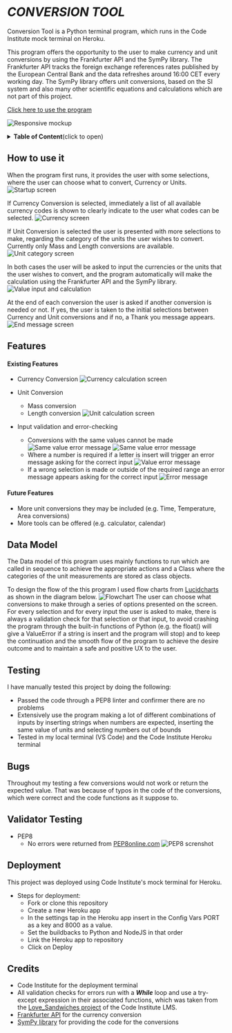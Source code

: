 # ***CONVERSION TOOL***

Conversion Tool is a Python terminal program, which runs in the Code Institute mock terminal on Heroku.

This program offers the opportunity to the user to make currency and unit conversions by using the Frankfurter API and the SymPy library. The Frankfurter API tracks the foreign exchange references rates published by the European Central Bank and the data refreshes around 16:00 CET every working day. The SymPy library offers unit conversions, based on the SI system and also many other scientific equations and calculations which are not part of this project.

[Click here to use the program]()

![Responsive mockup](assets/README_screenshots/responsive_mockup_opti.jpg)

<details>

<summary><b>Table of Content</b>(click to open)</summary>

- [***CONVERSION TOOL***](#conversion-tool)
  - [How to use it](#how-to-use-it)
  - [Features](#features)
      - [Existing Features](#existing-features)
      - [Future Features](#future-features)
  - [Data Model](#data-model)
  - [Testing](#testing)
  - [Bugs](#bugs)
  - [Validator Testing](#validator-testing)
  - [Deployment](#deployment)
  - [Credits](#credits)

</details>

## How to use it


When the program first runs, it provides the user with some selections, where the user can choose what to convert, Currency or Units.
![Startup screen](assets/README_screenshots/start_up_screen_opti.jpg)

If Currency Conversion is selected, immediately a list of all available currency codes is shown to clearly indicate to the user what codes can be selected.
![Currency screen](assets/README_screenshots/currency_screen_opti.jpg)

If Unit Conversion is selected the user is presented with more selections to make, regarding the category of the units the user wishes to convert. Currently only Mass and Length conversions are available.
![Unit category screen](assets/README_screenshots/unit_category_screen_opti.jpg)

In both cases the user will be asked to input the currencies or the units that the user wishes to convert, and the program automatically will make the calculation using the Frankfurter API and the SymPy library.
![Value input and calculation](assets/README_screenshots/unit_conversion_screen_opti.jpg)

At the end of each conversion the user is asked if another conversion is needed or not. If yes, the user is taken to the initial selections between Currency and Unit conversions and if no, a Thank you message appears.
![End message screen](assets/README_screenshots/end_message_screen_opti.jpg)

## Features

#### Existing Features

   - Currency Conversion
![Currency calculation screen](assets/README_screenshots/currency_conversion_screen_opti.jpg)

   - Unit Conversion
      - Mass conversion
      - Length conversion
![Unit calculation screen](assets/README_screenshots/unit_conversion_screen_opti.jpg)

   - Input validation and error-checking
      - Conversions with the same values cannot be made
![Same value error message](assets/README_screenshots/same_values_error_opti.jpg)
![Same value error message](assets/README_screenshots/same_values_error_other_opti.jpg)
      - Where a number is required if a letter is insert will trigger an error message asking for the correct input
![Value error message](assets/README_screenshots/value_error_message_opti.jpg)
      - If a wrong selection is made or outside of the required range an error message appears asking for the correct input
![Error message](assets/README_screenshots/error_messages_opti.jpg)

#### Future Features

- More unit conversions they may be included (e.g. Time, Temperature, Area conversions)
- More tools can be offered (e.g. calculator, calendar)

## Data Model

The Data model of this program uses mainly functions to run which are called in sequence to achieve the appropriate actions and a Class where the categories of the unit measurements are stored as class objects.

To design the flow of the this program I used flow charts from [Lucidcharts](https://www.lucidchart.com/pages/landing?utm_source=google&utm_medium=cpc&utm_campaign=_chart_en_tier1_mixed_search_brand_exact_&km_CPC_CampaignId=1490375427&km_CPC_AdGroupID=55688909257&km_CPC_Keyword=lucidchart&km_CPC_MatchType=e&km_CPC_ExtensionID=&km_CPC_Network=g&km_CPC_AdPosition=&km_CPC_Creative=442433236001&km_CPC_TargetID=kwd-33511936169&km_CPC_Country=1006528&km_CPC_Device=c&km_CPC_placement=&km_CPC_target=&gad_source=1&gclid=Cj0KCQiA-62tBhDSARIsAO7twbZK25INDZxdISoGwumDsnnDW3jnGbGMJ4cLderstF-_CwUACp2M7jIaAvLdEALw_wcB) as shown in the diagram below.
![Flowchart](assets/README_screenshots/Conversion_Tool%20_flowchart_opti.jpeg)
The user can choose what conversions to make through a series of options presented on the screen. For every selection and for every input the user is asked to make, there is always a validation check for that selection or that input, to avoid crashing the program through the built-in functions of Python (e.g. the float() will give a ValueError if a string is insert and the program will stop) and to keep the continuation and the smooth flow of the program to achieve the desire outcome and to maintain a safe and positive UX to the user.

## Testing

I have manually tested this project by doing the following:

  - Passed the code through a PEP8 linter and confirmer there are no problems
  - Extensively use the program making a lot of different combinations of inputs by inserting strings when numbers are expected, inserting the same value of units and selecting numbers out of bounds
  - Tested in my local terminal (VS Code) and the Code Institute Heroku terminal

## Bugs

Throughout my testing a few conversions would not work or return the expected value. That was because of typos in the code of the conversions, which were correct and the code functions as it suppose to.

## Validator Testing

- PEP8
  - No errors were returned from [PEP8online.com](https://pep8ci.herokuapp.com/) 
![PEP8 screnshot](assets/README_screenshots/PEP8_validator_opti.jpg)

## Deployment

This project was deployed using Code Institute's mock terminal for Heroku.

  - Steps for deployment:
      - Fork or clone this repository
      - Create a new Heroku app
      - In the settings tap in the Heroku app insert in the Config Vars PORT as a key and 8000 as a value.
      - Set the buildbacks to Python and NodeJS in that order
      - Link the Heroku app to repository
      - Click on Deploy

## Credits

  - Code Institute for the deployment terminal
  - All validation checks for errors run with a <b><em>While</em></b> loop and use a try-except expression in their associated functions, which was taken from the [Love_Sandwiches project](https://learn.codeinstitute.net/courses/course-v1:CodeInstitute+LS101+2021_T1/courseware/293ee9d8ff3542d3b877137ed81b9a5b/c92755338ef548f28cc31a7c3d5bfb46/) of the Code Institute LMS.
  - [Frankfurter API](https://www.frankfurter.app/docs/) for the currency conversion
  - [SymPy library](https://www.sympy.org/en/index.html) for providing the code for the conversions
